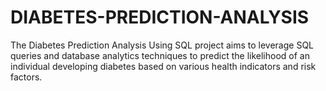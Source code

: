 # DIABETES-PREDICTION-ANALYSIS
The Diabetes Prediction Analysis Using SQL project aims to leverage SQL queries and database analytics techniques to predict the likelihood of an individual developing diabetes based on various health indicators and risk factors.
